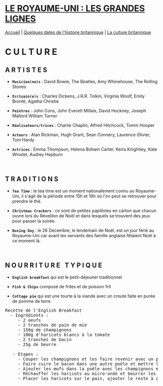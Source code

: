 # **<ins>LE ROYAUME-UNI : LES GRANDES LIGNES</ins>**

[Accueil](./index.md) | [Quelques dates de l'histoire britannique](https://marineregnier.github.io/Royaume-Uni/Histoire) | [La culture britannique](https://marineregnier.github.io/Royaume-Uni/Culture)

# **C U L T U R E**

## A R T I S T E S

- **`Musicien(ne)s`** : David Bowie, The Beatles, Amy Whinehouse, The Rolling Stones

- **`Ecrivain(e)s`** : Charles Dickens, J.R.R. Tolkin, Virginia Woolf, Emily Brontë, Agatha Christie

- **`Peintres`** : John Cons, John Everett Millais, David Hockney, Joseph Mallord William Turner

- **`Réalisateurs/trices`** : Charlie Chaplin, Alfred Hitchcock, Tomm Hooper

- **`Acteurs`** : Alan Rickman, Hugh Grant, Sean Connery, Laurence Olivier, Tom Hardy

- **`Actrices`** : Emma Thompson, Helena Boham Carter, Keira Knightley, Kate Winslet, Audrey Hepburn

&nbsp;

## **T R A D I T I O N S**

- **`Tea Time`** : le tea time est un moment nationalement connu au Royaume-Uni, il s'agit de la période entre 15h et 16h où l'on peut se retrouver pour prendre le thé.

- **`Christmas Crackers`** : ce sont de petites papillotes en carton que chacun ouvre lors du Réveillon de Noël et dans lesquels se trouvent des jeux pour passer la soirée.

- **`Boxing Day`** : le 26 Décembre, le lendemain de Noël, est un jour férié au Royaume-Uni car avant les servants des famille anglaise fêtaient Noël à ce moment là. 

&nbsp;

## **N O U R R I T U R E &nbsp; T Y P I Q U E**

- **`English breakfast`** qui est le petit-déjeuner traditionnel

- **`Fish & Chips`** composé de frites et de poisson frit

- **`Cottage pie`** qui est une tourte à la viande avec un croute faite en purée de pomme de terre

<pre>
Recette de l'English Breakfast
&nbsp;&nbsp;- Ingrédients : 
&nbsp; &nbsp; &nbsp;- 2 oeufs 
&nbsp; &nbsp; &nbsp;- 2 tranches de pain de mie
&nbsp; &nbsp; &nbsp;- 150g de champignons
&nbsp; &nbsp; &nbsp;- 100g d'haricots blancs à la tomate
&nbsp; &nbsp; &nbsp;- 2 tranches de bacin
&nbsp; &nbsp; &nbsp;- 25g de beurre

&nbsp; &nbsp;- Etapes : 
&nbsp; &nbsp; &nbsp;- Couper les champignons et les faire revenir avec un peu de beurre
&nbsp; &nbsp; &nbsp;- Faire cuire le bacon dans une autre poêle et mettre le pain à toaster
&nbsp; &nbsp; &nbsp;- Ajouter les œufs dans la poêle avec les champignons et mélanger
&nbsp; &nbsp; &nbsp;- Réchauffer les haricots au micro-onde et beurrer les tranches de pain
&nbsp; &nbsp; &nbsp;- Placer les haricots sur le pain, ajouter le reste à côté


